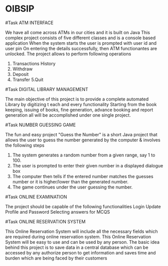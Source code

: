 # OIBSIP

#Task
ATM INTERFACE

We have all come across ATMs in our cities and it is built on Java This complex project consists of five different classes and is a console based application When the system starts the user is prompted with user id and user pin On entering the details successfully, then ATM functionantes are unlocked. The project allows to perform following operations
1. Transactions History
2. Withdraw
3. Deposit
4. Transfer
5.Quit



#Task
DIGITAL LIBRARY MANAGEMENT

The main objective of this project is to provide a complete automated Library by digitizing t each and every functionality Starting from the book keeping, issuing of books, fine generation, advance booking and report generation all will be accomplished under one single project.



#Task
NUMBER GUESSING GAME

The fun and easy project "Guess the Number" is a short Java project that allows the user to guess the number generated by the computer & involves the following steps
1. The system generates a random number from a given range, say 1 to 100.
2. The user is prompted to enter their given number in a displayed dialogue box
3. The computer then tells if the entered number matches the guesses number or it is higher/lower than the generated number. 
4. The game continues under the user guessing the number.



#Task
ONLINE EXAMINATION

The project should be capable of the following functionalities
Login Update Profile and Password
Selecting answers for MCQS



#Task
ONLINE RESERVATION SYSTEM

This Online Reservation System will include all the necessary fields which are required during online reservation system. This Online Reservation System will be easy to use and can be used by any person. The basic idea behind this project is to save data in a central database which can be accessed by any authorize person to get information and saves time and burden which are being faced by their customers
